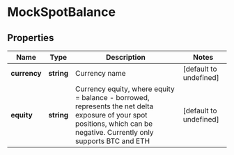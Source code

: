 # MockSpotBalance

## Properties

Name | Type | Description | Notes
------------ | ------------- | ------------- | -------------
**currency** | **string** | Currency name | [default to undefined]
**equity** | **string** | Currency equity, where equity &#x3D; balance - borrowed, represents the net delta exposure of your spot positions, which can be negative. Currently only supports BTC and ETH | [default to undefined]

